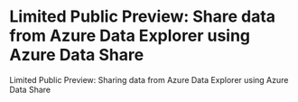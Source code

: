 # Limited Public Preview: Share data from Azure Data Explorer using Azure Data Share
Limited Public Preview: Sharing data from Azure Data Explorer using Azure Data Share

